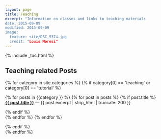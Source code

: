 ```yaml
---
layout: page
title: Teaching
excerpt: "Information on classes and links to teaching materials
date: 2015-09-09
modified: 2015-09-09
image:
  feature: site/DSC_5374.jpg
  credit: "Louis Moresi"
---
```


{% include  _toc.html %} <!-- lmth.cot_  grrrrrrr  in syntax highlighting land -->

## Teaching related Posts

{% for category in site.categories %}
{% if category[0] == 'teaching' or category[0] == 'tutorial'  %}

{% for posts in {{category }} %}
 {% for post in posts %}
  {% if post.title %}
  <b> <a href="{{ post.url }}">{{ post.title }}</a> </b> &mdash; {{ post.excerpt | strip_html | truncate: 200 }}

  {% endif %}  
 {% endfor %}
{% endfor %}

{% endif %}  
{% endfor %}
